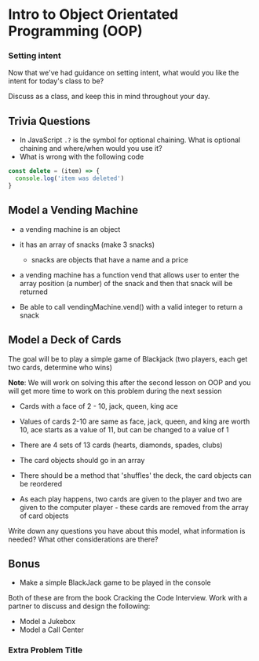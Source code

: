 # Intro to Object Orientated Programming (OOP)

### Setting intent

Now that we've had guidance on setting intent, what would you like the intent for today's class to be?

Discuss as a class, and keep this in mind throughout your day.

## Trivia Questions

- In JavaScript `.?` is the symbol for optional chaining. What is optional chaining and where/when would you use it?
- What is wrong with the following code

```js
const delete = (item) => {
  console.log('item was deleted')
}
```

## Model a Vending Machine

- a vending machine is an object

- it has an array of snacks (make 3 snacks)

  - snacks are objects that have a name and a price

- a vending machine has a function vend that allows user to enter the array position (a number) of the snack and then that snack will be returned

- Be able to call vendingMachine.vend() with a valid integer to return a snack

## Model a Deck of Cards

The goal will be to play a simple game of Blackjack (two players, each get two cards, determine who wins)

**Note**: We will work on solving this after the second lesson on OOP and you will get more time to work on this problem during the next session

- Cards with a face of 2 - 10, jack, queen, king ace
- Values of cards 2-10 are same as face, jack, queen, and king are worth 10, ace starts as a value of 11, but can be changed to a value of 1
- There are 4 sets of 13 cards (hearts, diamonds, spades, clubs)

- The card objects should go in an array
- There should be a method that 'shuffles' the deck, the card objects can be reordered
- As each play happens, two cards are given to the player and two are given to the computer player - these cards are removed from the array of card objects

Write down any questions you have about this model, what information is needed? What other considerations are there?

## Bonus

- Make a simple BlackJack game to be played in the console

Both of these are from the book Cracking the Code Interview. Work with a partner to discuss and design the following:

- Model a Jukebox
- Model a Call Center

### Extra Problem Title

